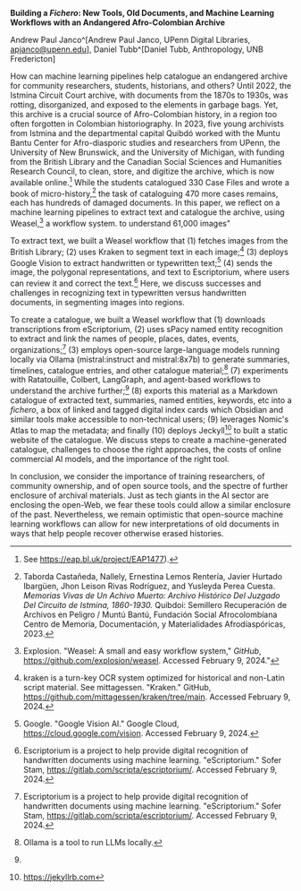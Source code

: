 **Building a *Fichero*: New Tools, Old Documents, and Machine Learning Workflows with an Andangered Afro-Colombian Archive**

Andrew Paul Janco^[Andrew Paul Janco, UPenn Digital Libraries, apjanco@upenn.edu], Daniel Tubb^[Daniel Tubb, Anthropology, UNB Fredericton]

How can machine learning pipelines help catalogue an endangered archive for community researchers, students, historians, and others? Until 2022, the Istmina Circuit Court archive, with documents from the 1870s to 1930s, was rotting, disorganized, and exposed to the elements in garbage bags. Yet, this archive is a crucial source of Afro-Colombian history, in a region too often forgotten in Colombian historiography. In 2023, five young archivists from Istmina and the departmental capital Quibdó worked with the Muntu Bantu Center for Afro-diasporic studies and researchers from UPenn, the University of New Brunswick, and the University of Michigan, with funding from the British Library and the Canadian Social Sciences and Humanities Research Council, to clean, store, and digitize the archive, which is now available online.[^1] While the students catalogued 330 Case Files and wrote a book of micro-history,[^2] the task of cataloguing 470 more cases remains, each has hundreds of damaged documents. In this paper, we reflect on a machine learning pipelines to extract text and catalogue the archive, using Weasel,[^3] a workflow system. to understand 61,000 images"

To extract text, we built a Weasel workflow that (1) fetches images from the British Library; (2) uses Kraken to segment text in each image;[^6] (3) deploys Google Vision to extract handwritten or typewritten text;[^5] (4) sends the image, the polygonal representations, and text to Escriptorium, where users can review it and correct the text.[^4] Here, we discuss successes and challenges in recognizing text in typewritten versus handwritten documents, in segmenting images into regions. 

To create a catalogue, we built a Weasel workflow that (1) downloads transcriptions from eScriptorium, (2) uses sPacy named entity recognition to extract and link the names of people, places, dates, events, organizations;[^4] (3) employs open-source large-language models running locally via Ollama (mistral:instruct and mistral:8x7b) to generate summaries, timelines, catalogue entries, and other catalogue material;[^8] (7) experiments with Ratatouille, Colbert, LangGraph, and agent-based workflows to understand the archive further;[^10] (8) exports this material as a Markdown catalogue of extracted text, summaries, named entities, keywords, etc into a *fichero*, a box of linked and tagged digital index cards which Obsidian and similar tools make accessible to non-technical users; (9) leverages Nomic's Atlas to map the metadata; and finally (10) deploys Jeckyll[^9] to built a static website of the catalogue. We discuss steps to create a machine-generated catalogue, challenges to choose the right approaches, the costs of online commercial AI models, and the importance of the right tool.
 
In conclusion, we consider the importance of training researchers, of community ownership, and of open source tools, and the  spectre of further enclosure of archival materials. Just as tech giants in the AI sector are enclosing the open-Web, we fear these tools could allow a similar enclosure of the past. Nevertheless, we remain optimistic that open-source machine learning workflows can allow for new interpretations of old documents in ways that help people recover otherwise erased histories.

[^1]: See https://eap.bl.uk/project/EAP1477).

[^2]: Taborda Castañeda, Nallely, Ernestina Lemos Rentería, Javier Hurtado Ibargüen, Jhon Leison Rivas Rodríguez, and Yusleyda Perea Cuesta. *Memorias Vivas de Un Achivo Muerto: Archivo Histórico Del Juzgado Del Circuito de Istmina, 1860-1930.* Quibdoi: Semillero Recuperación de Archivos en Peligro / Muntú Bantú, Fundación Social Afrocolombíana Centro de Memoria, Documentación, y Materialidades Afrodíaspóricas, 2023.

[^3]: Explosion. "Weasel: A small and easy workflow system," *GitHub*, https://github.com/explosion/weasel. Accessed February 9, 2024."

[^4]: Escriptorium is a project to help provide digital recognition of handwritten documents using machine learning. "eScriptorium." Sofer Stam, https://gitlab.com/scripta/escriptorium/. Accessed February 9, 2024.

[^5]: Google. "Google Vision AI." Google Cloud, https://cloud.google.com/vision. Accessed February 9, 2024.

[^6]: kraken is a turn-key OCR system optimized for historical and non-Latin script material. See mittagessen. "Kraken." GitHub, https://github.com/mittagessen/kraken/tree/main. Accessed February 9, 2024.

[^7]: spaCy is a Natural Language Processing tool, see  Explosion. "spaCy." Explosion, https://spacy.io/. Accessed February 9, 2024.

[^8]: Ollama is a tool to run LLMs locally.

[^9]: https://jekyllrb.com

[^10]: 
